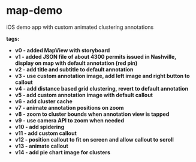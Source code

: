 map-demo
========

iOS demo app with custom animated clustering annotations

<b>tags:
+ v0 - added MapView with storyboard
+ v1 - added JSON file of about 4300 permits issued in Nashville, display on map with default annotation (red pin)
+ v2 - add title and subtitle to default annotation
+ v3 - use custom annotation image, add left image and right button to callout
+ v4 - add distance based grid clustering, revert to default annotation
+ v5 - add custom annotation image with default callout
+ v6 - add cluster cache
+ v7 - animate annotation positions on zoom
+ v8 - zoom to cluster bounds when annotation view is tapped
+ v9 - use camera API to zoom when needed
+ v10 - add spidering
+ v11 - add custom callout
+ v12 - position callout to fit on screen and allow callout to scroll
+ v13 - animate callout
+ v14 - add pie chart image for clusters
